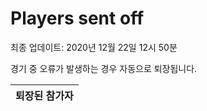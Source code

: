 # Players sent off
최종 업데이트: 2020년 12월 22일 12시 50분


경기 중 오류가 발생하는 경우 자동으로 퇴장됩니다.


| 퇴장된 참가자 |
|:---:|